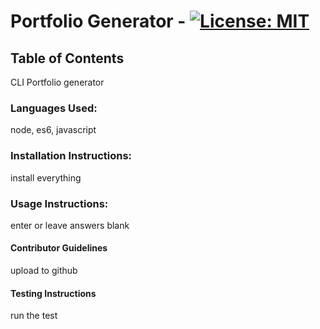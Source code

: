 # Portfolio Generator - [![License: MIT](https://img.shields.io/badge/License-MIT-yellow.svg)](https://opensource.org/licenses/MIT)
  ## Table of Contents
  CLI Portfolio generator

  ### Languages Used:
  node, es6, javascript

  ### Installation Instructions:
  install everything

  ### Usage Instructions:
  enter or leave answers blank

  #### Contributor Guidelines
  upload to github

  #### Testing Instructions
  run the test
  